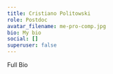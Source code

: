 ```yaml
---
title: Cristiano Politowski
role: Postdoc
avatar_filename: me-pro-comp.jpg
bio: My bio
social: []
superuser: false
---
```

Full Bio